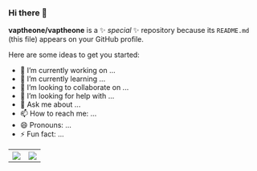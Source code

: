### Hi there 👋

**vaptheone/vaptheone** is a ✨ _special_ ✨ repository because its `README.md` (this file) appears on your GitHub profile.

Here are some ideas to get you started:

- 🔭 I’m currently working on ...
- 🌱 I’m currently learning ...
- 👯 I’m looking to collaborate on ...
- 🤔 I’m looking for help with ...
- 💬 Ask me about ...
- 📫 How to reach me: ...
- 😄 Pronouns: ...
- ⚡ Fun fact: ...

<table style="width:100%">
  <tr>
    <th><img src="https://github-readme-stats.vercel.app/api?username=vaptheone&show_icons=true&hide_border=true&hide=issues" /></th>
    <th><img src="https://github-readme-stats.vercel.app/api/top-langs/?username=vaptheone&layout=compact&langs_count=6" /></th>
  </tr>
</table>

<br>
